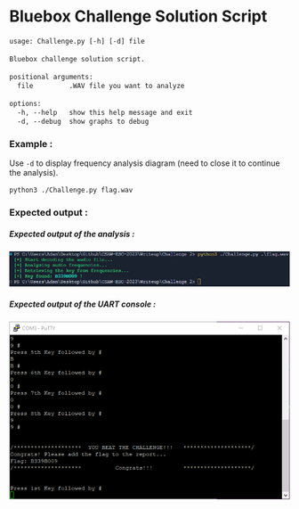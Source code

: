 # Bluebox Challenge Solution Script

```console
usage: Challenge.py [-h] [-d] file

Bluebox challenge solution script.

positional arguments:
  file         .WAV file you want to analyze

options:
  -h, --help   show this help message and exit
  -d, --debug  show graphs to debug
```

### Example :

Use `-d` to display frequency analysis diagram (need to close it to continue the analysis). 

```console
python3 ./Challenge.py flag.wav
```

### Expected output :

##### Expected output of the analysis : 
![](Image/result.png)

##### Expected output of the UART console : 
![](Image/flag.png)